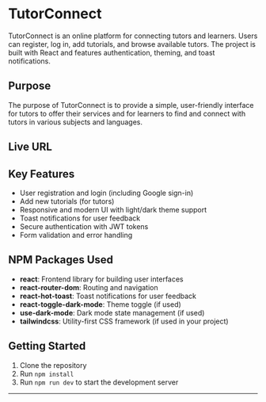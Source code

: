 # TutorConnect

TutorConnect is an online platform for connecting tutors and learners. Users can register, log in, add tutorials, and browse available tutors. The project is built with React and features authentication, theming, and toast notifications.

## Purpose

The purpose of TutorConnect is to provide a simple, user-friendly interface for tutors to offer their services and for learners to find and connect with tutors in various subjects and languages.

## Live URL



## Key Features

- User registration and login (including Google sign-in)
- Add new tutorials (for tutors)
- Responsive and modern UI with light/dark theme support
- Toast notifications for user feedback
- Secure authentication with JWT tokens
- Form validation and error handling

## NPM Packages Used

- **react**: Frontend library for building user interfaces
- **react-router-dom**: Routing and navigation
- **react-hot-toast**: Toast notifications for user feedback
- **react-toggle-dark-mode**: Theme toggle (if used)
- **use-dark-mode**: Dark mode state management (if used)
- **tailwindcss**: Utility-first CSS framework (if used in your project)

## Getting Started

1. Clone the repository
2. Run `npm install`
3. Run `npm run dev` to start the development server

---
